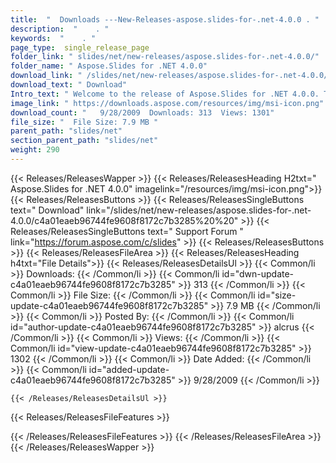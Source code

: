 ```yaml
---
title:  "  Downloads ---New-Releases-aspose.slides-for-.net-4.0.0 . " 
description:  "    . " 
keywords:  "    . " 
page_type:  single_release_page
folder_link: " slides/net/new-releases/aspose.slides-for-.net-4.0.0/"
folder_name: " Aspose.Slides for .NET 4.0.0"
download_link: " /slides/net/new-releases/aspose.slides-for-.net-4.0.0/c4a01eaeb96744fe9608f8172c7b3285"
download_text: " Download"
Intro_text: " Welcome to the release of Aspose.Slides for .NET 4.0.0. This release includes a ..."
image_link: " https://downloads.aspose.com/resources/img/msi-icon.png"
download_count: "   9/28/2009  Downloads: 313  Views: 1301"
file_size: "  File Size: 7.9 MB "
parent_path: "slides/net"
section_parent_path: "slides/net"
weight: 290 
---
```


{{< Releases/ReleasesWapper >}}
  {{< Releases/ReleasesHeading H2txt=" Aspose.Slides for .NET 4.0.0" imagelink="/resources/img/msi-icon.png">}}
  {{< Releases/ReleasesButtons >}}
    {{< Releases/ReleasesSingleButtons text=" Download" link="/slides/net/new-releases/aspose.slides-for-.net-4.0.0/c4a01eaeb96744fe9608f8172c7b3285%20%20" >}}
    {{< Releases/ReleasesSingleButtons text=" Support Forum " link="https://forum.aspose.com/c/slides" >}}
  {{< Releases/ReleasesButtons >}}
  {{< Releases/ReleasesFileArea >}}
    {{< Releases/ReleasesHeading h4txt="File Details">}}
    {{< Releases/ReleasesDetailsUl >}}
            {{< Common/li  >}} Downloads: {{< /Common/li >}} 
      {{< Common/li id="dwn-update-c4a01eaeb96744fe9608f8172c7b3285" >}} 313 {{< /Common/li >}} 
      {{< Common/li  >}} File Size: {{< /Common/li >}} 
      {{< Common/li id="size-update-c4a01eaeb96744fe9608f8172c7b3285" >}} 7.9 MB {{< /Common/li >}} 
      {{< Common/li  >}} Posted By: {{< /Common/li >}} 
      {{< Common/li id="author-update-c4a01eaeb96744fe9608f8172c7b3285" >}} alcrus {{< /Common/li >}} 
      {{< Common/li  >}} Views: {{< /Common/li >}} 
      {{< Common/li id="view-update-c4a01eaeb96744fe9608f8172c7b3285" >}} 1302 {{< /Common/li >}} 
      {{< Common/li  >}} Date Added: {{< /Common/li >}} 
      {{< Common/li id="added-update-c4a01eaeb96744fe9608f8172c7b3285" >}} 9/28/2009 {{< /Common/li >}} 

    {{< /Releases/ReleasesDetailsUl >}}

  {{< Releases/ReleasesFileFeatures >}}
      
  {{< /Releases/ReleasesFileFeatures >}}
 {{< /Releases/ReleasesFileArea >}}
{{< /Releases/ReleasesWapper >}}


